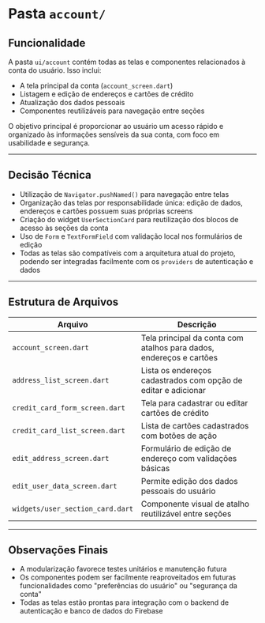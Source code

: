 # Pasta `account/`

## Funcionalidade

A pasta `ui/account` contém todas as telas e componentes relacionados à conta do usuário. Isso inclui:

- A tela principal da conta (`account_screen.dart`)
- Listagem e edição de endereços e cartões de crédito
- Atualização dos dados pessoais
- Componentes reutilizáveis para navegação entre seções

O objetivo principal é proporcionar ao usuário um acesso rápido e organizado às informações sensíveis da sua conta, com foco em usabilidade e segurança.

---

## Decisão Técnica

- Utilização de `Navigator.pushNamed()` para navegação entre telas
- Organização das telas por responsabilidade única: edição de dados, endereços e cartões possuem suas próprias screens
- Criação do widget `UserSectionCard` para reutilização dos blocos de acesso às seções da conta
- Uso de `Form` e `TextFormField` com validação local nos formulários de edição
- Todas as telas são compatíveis com a arquitetura atual do projeto, podendo ser integradas facilmente com os `providers` de autenticação e dados

---

## Estrutura de Arquivos

| Arquivo                          | Descrição                                                                 |
|----------------------------------|---------------------------------------------------------------------------|
| `account_screen.dart`            | Tela principal da conta com atalhos para dados, endereços e cartões       |
| `address_list_screen.dart`       | Lista os endereços cadastrados com opção de editar e adicionar            |
| `credit_card_form_screen.dart`   | Tela para cadastrar ou editar cartões de crédito                          |
| `credit_card_list_screen.dart`   | Lista de cartões cadastrados com botões de ação                           |
| `edit_address_screen.dart`       | Formulário de edição de endereço com validações básicas                   |
| `edit_user_data_screen.dart`     | Permite edição dos dados pessoais do usuário                              |
| `widgets/user_section_card.dart` | Componente visual de atalho reutilizável entre seções                     |

---
## Observações Finais
- A modularização favorece testes unitários e manutenção futura
- Os componentes podem ser facilmente reaproveitados em futuras funcionalidades como "preferências do usuário" ou "segurança da conta"
- Todas as telas estão prontas para integração com o backend de autenticação e banco de dados do Firebase

